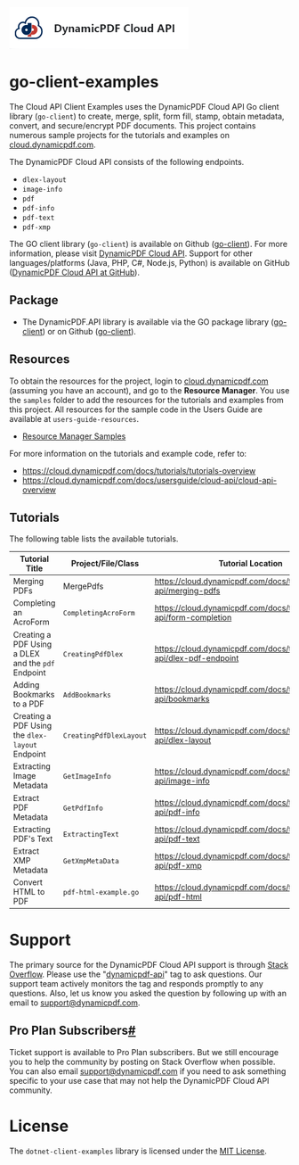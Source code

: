![](./logo-banner2.png)

# go-client-examples

The Cloud API Client Examples uses the DynamicPDF Cloud API Go client library (`go-client`) to create, merge, split, form fill, stamp, obtain metadata, convert, and secure/encrypt PDF documents. This project contains numerous sample projects for the tutorials and examples on [cloud.dynamicpdf.com](https://cloud.dynamicpdf.com/).

The DynamicPDF Cloud API consists of the following endpoints.

- `dlex-layout`
- `image-info`
- `pdf`
- `pdf-info`
- `pdf-text`
- `pdf-xmp`

The GO client library (`go-client`) is available on Github ([go-client](https://github.com/dynamicpdf-api/go-client)). For more information, please visit [DynamicPDF Cloud API](https://cloud.dynamicpdf.com/). Support for other languages/platforms (Java, PHP, C#, Node.js, Python) is available on GitHub ([DynamicPDF Cloud API at GitHub](https://github.com/dynamicpdf-api)).

## Package

* The DynamicPDF.API library is available via the GO package library ([go-client](https://pkg.go.dev/github.com/dynamicpdf-api/go-client)) or on Github ([go-client](https://github.com/dynamicpdf-api/go-client)).


## Resources

To obtain the resources for the project, login to [cloud.dynamicpdf.com](https://cloud.dynamicpdf.com/) (assuming you have an account), and go to the **Resource Manager**. You use the `samples` folder to add the resources for the tutorials and examples from this project. All resources for the sample code in the Users Guide are available at `users-guide-resources`. 

- [Resource Manager Samples](https://cloud.dynamicpdf.com/docs/usersguide/environment-manager/environment-manager-sample-resources)  

For more information on the tutorials and example code, refer to:

- https://cloud.dynamicpdf.com/docs/tutorials/tutorials-overview
- https://cloud.dynamicpdf.com/docs/usersguide/cloud-api/cloud-api-overview

## **Tutorials**

The following table lists the available tutorials.

| Tutorial Title                                     | Project/File/Class      | Tutorial Location                                            |
| -------------------------------------------------- | ----------------------- | ------------------------------------------------------------ |
| Merging PDFs                                       | MergePdfs               | https://cloud.dynamicpdf.com/docs/tutorials/cloud-api/merging-pdfs |
| Completing an AcroForm                             | `CompletingAcroForm`    | https://cloud.dynamicpdf.com/docs/tutorials/cloud-api/form-completion |
| Creating a PDF Using a DLEX and the `pdf` Endpoint | `CreatingPdfDlex`       | https://cloud.dynamicpdf.com/docs/tutorials/cloud-api/dlex-pdf-endpoint |
| Adding Bookmarks to a PDF                          | `AddBookmarks`          | https://cloud.dynamicpdf.com/docs/tutorials/cloud-api/bookmarks |
| Creating a PDF Using the `dlex-layout` Endpoint    | `CreatingPdfDlexLayout` | https://cloud.dynamicpdf.com/docs/tutorials/cloud-api/dlex-layout |
| Extracting Image Metadata                          | `GetImageInfo`          | https://cloud.dynamicpdf.com/docs/tutorials/cloud-api/image-info |
| Extract PDF Metadata                               | `GetPdfInfo`            | https://cloud.dynamicpdf.com/docs/tutorials/cloud-api/pdf-info |
| Extracting PDF's Text                              | `ExtractingText`        | https://cloud.dynamicpdf.com/docs/tutorials/cloud-api/pdf-text |
| Extract XMP Metadata                               | `GetXmpMetaData`        | https://cloud.dynamicpdf.com/docs/tutorials/cloud-api/pdf-xmp |
| Convert HTML to PDF                                | `pdf-html-example.go`   | https://cloud.dynamicpdf.com/docs/tutorials/cloud-api/pdf-html |

# Support

The primary source for the DynamicPDF Cloud API support is through [Stack Overflow](https://stackoverflow.com/questions/tagged/dynamicpdf-api). Please use the "[dynamicpdf-api](https://stackoverflow.com/questions/tagged/dynamicpdf-api)" tag to ask questions. Our support team actively monitors the tag and responds promptly to any questions.  Also, let us know you asked the question by following up with an email to [support@dynamicpdf.com](mailto:support@dynamicpdf.com). 

## Pro Plan Subscribers[#](https://cloud.dynamicpdf.com/support#pro-plan-subscribers)

Ticket support is available to Pro Plan subscribers. But we still encourage you to help the community by posting on Stack Overflow when possible. You can also email [support@dynamicpdf.com](mailto:support@dynamicpdf.com) if you need to ask something specific to your use case that may not help the DynamicPDF Cloud API community.

# License

The `dotnet-client-examples` library is licensed under the [MIT License](./LICENSE).
